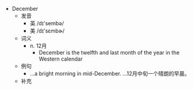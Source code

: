 - December
  - 发音
    - 英 /dɪ'sembə/
    - 美 /dɪ'sɛmbɚ/
  - 词义
    - n. 12月
      - December is the twelfth and last month of the year in the Western calendar
  - 例句
    - ...a bright morning in mid-December. …12月中旬一个晴朗的早晨。
  - 补充